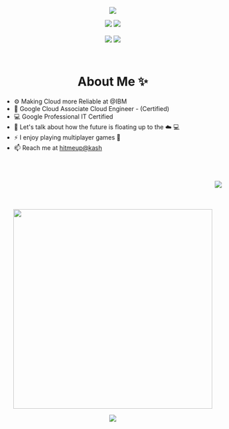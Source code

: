 <!--

**Codebuilder2022/Codebuilder2022** is a ✨ _special_ ✨ repository because its `README.md` (this file) appears on your GitHub profile.

Here are some ideas to get you started:

- 🔭 I’m currently working on ...
- 🌱 I’m currently learning ...
- 👯 I’m looking to collaborate on ...
- 🤔 I’m looking for help with ...
- 💬 Ask me about ...
- 📫 How to reach me: ...
- 😄 Pronouns: ...
- ⚡ Fun fact: ...
-->
<p align="center">
  <img src="https://github.com/Codebuilder2022/Codebuilder2022/blob/main/kkbackground.gif" />
</p>

<p align="center">
  <a href="https://github.com/CodeBuildder"><img src="https://komarev.com/ghpvc/?username=codebuildder&label=Profile%20views&color=E97451&style=for-the-badge" /></a>
  <a href="https://wakatime.com/@CodeBuildder"><img src="https://wakatime.com/badge/user/018bbbd8-d4dd-463a-bbd0-4e1f5b767b36.svg?style=for-the-badge&color=blue"/></a>
  <br />
  <br />
  <a href="https://twitter.com/YoungMage_" target="_blank"><img src="https://img.shields.io/badge/twitter-%231DA1F2.svg?&style=for-the-badge&logo=twitter&logoColor=white" /></a>
  <a href="https://www.linkedin.com/in/kaushikkums/" target="_blank"><img src="https://img.shields.io/badge/linkedin-%230077B5.svg?&style=for-the-badge&logo=linkedin&logoColor=white" /></a>
</a>
</p>

<br>
<h1 align = "center"> About Me ✨</h1>

- ⚙️ Making Cloud more Reliable at @IBM
- 🔭 Google Cloud Associate Cloud Engineer - (Certified)
- 💻 Google Professional IT Certified 
- 💬 Let's talk about how the future is floating up to the ☁️ 💻
- ⚡ I enjoy playing multiplayer games 🎃
- 📫 Reach me at <a href = "http://kaushikk.dev/" target = "_blank">hitmeup@kash</a>


<br><br>

 <img align="right" src="https://github-readme-streak-stats.herokuapp.com/?user=CodeBuildder&theme=nightowl&border_radius=20" />




<br><br><br>
<p align = "center">
  <img align="center" src="https://github-readme-stats.vercel.app/api?username=CodeBuildder&theme=nightowl&count_private=true&include_all_commits=true&border_radius=20&show_icons=true&custom_title=%20Kaushik%27s%20GitHub%20Stats%20" width="460" />
</p>
<p align = "center">
   <img align="center"  src="https://github-readme-stats.vercel.app/api/top-langs/?username=CodeBuildder&layout=donut&theme=nightowl&langs_count=10&border_radius=20&count_private=true&include_all_commits=true&custom_title=%20Most%20Used%20Languages%20By%20Kaushik" />
</p>



